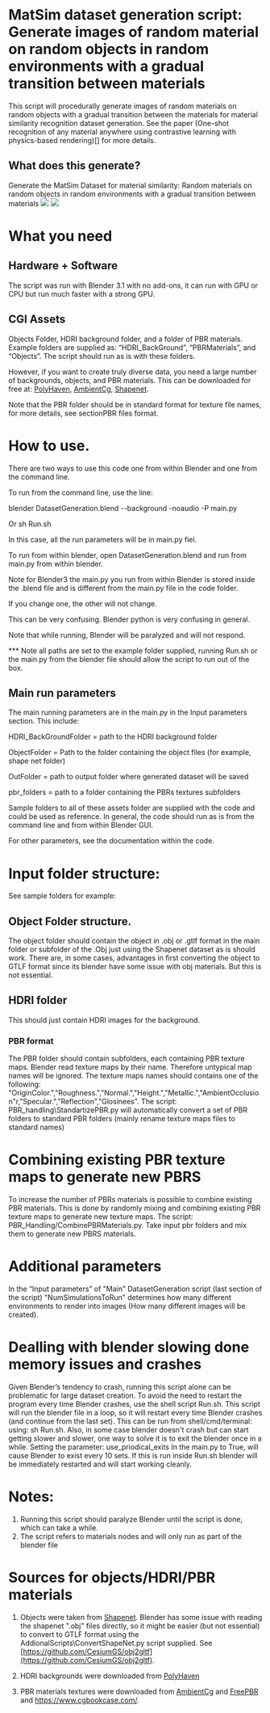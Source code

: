 # MatSim dataset generation script: Generate images of random material on random objects in random environments with a gradual transition between materials
This script will procedurally generate images of random materials on random objects with a gradual transition between the materials for material similarity recognition dataset generation. See the paper (One-shot recognition of any material anywhere using contrastive learning with
physics-based rendering)[] for more details. 

## What does this generate?

Generate the MatSim Dataset for material similarity: Random materials on random objects in random environments with a gradual transition between materials 
![](/Figure1.jpg)
![](/Figure2.jpg)


# What you need
## Hardware + Software
The script was run with Blender 3.1 with no add-ons, it can run with GPU or CPU but run much faster with a strong GPU.

## CGI Assets  
Objects Folder, HDRI background folder, and a folder of PBR materials. Example folders are supplied as: “HDRI_BackGround”, “PBRMaterials”, and “Objects”. 
The script should run as is with these folders.

However, if you want to create truly diverse data, you need a large number of backgrounds, objects, and PBR materials. This can be downloaded for free at:
[PolyHaven](https://polyhaven.com/), [AmbientCg](https://ambientcg.com/), [Shapenet](https://shapenet.org/).

Note that the PBR folder should be in standard format for texture file names, for more details, see sectionPBR files format. 

# How to use.
There are two ways to use this code one from within Blender and one from the command line.

To run from the command line, use the line:

blender DatasetGeneration.blend --background -noaudio -P  main.py

Or sh Run.sh

In this case, all the run parameters will be in main.py fiel.

To run from within blender, open DatasetGeneration.blend and run from main.py from within blender. 

Note for Blender3  the main.py you run from within Blender is stored inside the .blend file and is different from the main.py file in the code folder. 

If you change one, the other will not change. 

This can be very confusing. Blender python is very confusing in general.

Note that while running, Blender will be paralyzed and will not respond.

*** Note all paths are set to the example folder supplied, running Run.sh or the main.py from the blender file should allow the script to run out of the box.

## Main run parameters 

The main running parameters are in the main.py in the Input parameters section.
This include:

HDRI_BackGroundFolder = path to the HDRI background folder 

ObjectFolder = Path to the folder containing the object files (for example, shape net folder) 

OutFolder = path to output folder where generated dataset will be saved

pbr_folders  = path to a folder containing the PBRs textures subfolders

Sample folders to all of these assets folder are supplied with the code and could be used as reference. In general, the code should run as is from the command line and from within Blender GUI.

For other parameters, see the documentation within the code.

 
# Input folder structure:
See sample folders for example:

## Object Folder structure.
The object folder should contain the object in .obj or .gtlf format in the main folder or subfolder  of the .Obj  just using the Shapenet dataset as is should work. There are, in some cases, advantages in first converting the object to GTLF  format since its blender have some issue with obj materials. But this is not essential.

## HDRI folder
This should just contain HDRI images for the background.

### PBR format
The PBR folder should contain subfolders, each containing PBR texture maps. Blender read texture maps by their name. Therefore untypical map names will be ignored. The texture maps names should contains one of the following: "OriginColor.","Roughness.","Normal.","Height.","Metallic.","AmbientOcclusion"r,"Specular.","Reflection","Glosinees".
The script: PBR_handling\StandartizePBR.py will automatically convert a set of PBR folders to standard PBR folders (mainly rename texture maps files to standard names)

# Combining existing PBR texture maps to generate new PBRS
To increase the number of PBRs materials is possible to combine existing PBR materials. This is done by randomly mixing and combining existing PBR texture maps to generate new texture maps.
The script: PBR_Handling/CombinePBRMaterials.py. Take input pbr folders and mix them to generate new PBRS materials.


# Additional parameters 
In the “Input parameters” of "Main" DatasetGeneration  script (last section of the script)
"NumSimulationsToRun" determines how many different environments to render into images (How many different images will be created).



# Dealling with blender slowing done memory  issues and crashes
Given Blender’s tendency to crash, running this script alone can be problematic for large dataset creation. To avoid the need to restart the program every time Blender crashes, use the shell script Run.sh. This script will run the blender file in a loop, so it will restart every time Blender crashes (and continue from the last set). This can be run from shell/cmd/terminal: using: sh Run.sh. 
Also, in some case blender doesn't crash but  can start getting slower and slower, one way to solve it is to exit the blender once in  a while. Setting the parameter: use_priodical_exits
In the main.py to True, will cause Blender to exist every 10 sets. If this is run inside Run.sh blender will be immediately restarted and will start working cleanly. 



# Notes:
1) Running this script should paralyze Blender until the script is done, which can take a while.
2) The script refers to materials nodes and will only run as part of the blender file



# Sources for objects/HDRI/PBR materials
1) Objects were taken from [Shapenet](https://shapenet.org/). Blender has some issue with reading the  shapenet ".obj" files directly, so it might be easier (but not essential) to convert to GTLF format using the AddionalScripts\ConvertShapeNet.py script supplied. See [https://github.com/CesiumGS/obj2gltf](https://github.com/CesiumGS/obj2gltf).

3) HDRI backgrounds were downloaded from [PolyHaven](https://polyhaven.com/)
4) PBR materials textures were downloaded from [AmbientCg](https://ambientcg.com/) and [FreePBR](https://freepbr.com/) and https://www.cgbookcase.com/.



